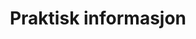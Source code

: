 ---
# HUGO
menu:
  main:
    weight: 1
    name: Info

# SEO

# CONTENT
title: Praktisk informasjon
description: Vi bruker Airbnb som booking tjeneste. 
faq:
- title: Lokasjon
  content: Våre leiligheter ligger midt i Balestrand sentrum. Korte avstander til det du trenger. Matbutikker, resturanter, turistinformasjon og gode aktivitetsmuligheter. Gå avstand til båt (Bergen, Flåm), buss og parkering.
- title: Hvordan leier jeg en leilighet?
  content: Vi bruker Airbnb som booking tjeneste. Vi har listet alle våre leiligheter under Leiligheter. Her finner du også direktelenke til leilighetens airbnb profil
- title: Om leilighetene
  content: "<ul>
				<li>Alle leilighetene har balkong</li>
				<li>Fult utstyrt og møblert</li>
				<li>Enkel inn- og utsjekk ved bruk av nøkkelbokser</li>
				<li>Korte avstander til matbutikker, kafeer. Resturanter i sommer-periodene.</li>
				<li>Kort vei til kollektivtransport som buss, ekspress båt og taxi</li>
				<li>Bad med håndkle, dusj og vaskemaskin</li>
				<li>Soverom med sengetøy</li>
				<li>Kjøkken med kjøleskap, komfyr og fryser</li>
				<li>Oppholdsrom med sittegruppe og fjernsyn</li>
				<li>Utvask inkludert i prisen</li>
        <li>Internett</li>
			</ul>"
- title: Inn og utsjekk
  content: Alle våre leilighet har en egen nøkkelboks på utsiden. Du vil få praktisk informasjon som adresse, pinkode og mer når du booker en av våre leiligheter. Utsjekk senest kl 12:00 på avreisedag. Utvask av leiligheten er inkludert i leieprisen, men vi ønsker at leiligheten skal være ryddig slik som ved ankomst.
- title: Noe er galt, hvem kan jeg kontakte?
  content: Ring oss på <b>+47 47 28 97 48</b> eller send en e-post til <b>lidalsiv@gmail.com</b>
---